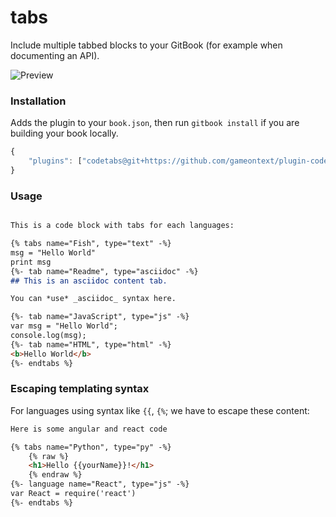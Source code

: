 # tabs

Include multiple tabbed blocks to your GitBook (for example when documenting an API).

![Preview](./preview.png)

### Installation

Adds the plugin to your `book.json`, then run `gitbook install` if you are building your book locally.

```js
{
    "plugins": ["codetabs@git+https://github.com/gameontext/plugin-codetabs.git#1.0.17"]
}
```

### Usage

```md

This is a code block with tabs for each languages:

{% tabs name="Fish", type="text" -%}
msg = "Hello World"
print msg
{%- tab name="Readme", type="asciidoc" -%}
## This is an asciidoc content tab.

You can *use* _asciidoc_ syntax here.

{%- tab name="JavaScript", type="js" -%}
var msg = "Hello World";
console.log(msg);
{%- tab name="HTML", type="html" -%}
<b>Hello World</b>
{%- endtabs %}
```

### Escaping templating syntax

For languages using syntax like `{{`, `{%`; we have to escape these content:


```md
Here is some angular and react code

{% tabs name="Python", type="py" -%}
    {% raw %}
    <h1>Hello {{yourName}}!</h1>
    {% endraw %}
{%- language name="React", type="js" -%}
var React = require('react')
{%- endtabs %}
```



